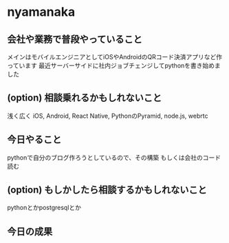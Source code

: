 # nyamanaka

## 会社や業務で普段やっていること

メインはモバイルエンジニアとしてiOSやAndroidのQRコード決済アプリなど作っています
最近サーバーサイドに社内ジョブチェンジしてpythonを書き始めました

## (option) 相談乗れるかもしれないこと

浅く広く
iOS, Android, React Native, PythonのPyramid, node.js, webrtc

## 今日やること

pythonで自分のブログ作ろうとしているので、その構築
もしくは会社のコード読む

## (option) もしかしたら相談するかもしれないこと

pythonとかpostgresqlとか

## 今日の成果